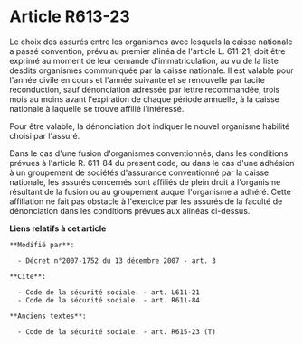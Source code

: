 # Article R613-23

Le choix des assurés entre les organismes avec lesquels la caisse nationale a passé convention, prévu au premier alinéa de
l'article L. 611-21, doit être exprimé au moment de leur demande d'immatriculation, au vu de la liste desdits organismes
communiquée par la caisse nationale. Il est valable pour l'année civile en cours et l'année suivante et se renouvelle par
tacite reconduction, sauf dénonciation adressée par lettre recommandée, trois mois au moins avant l'expiration de chaque
période annuelle, à la caisse nationale à laquelle se trouve affilié l'intéressé. 

Pour être valable, la dénonciation doit indiquer le nouvel organisme habilité choisi par l'assuré. 

Dans le cas d'une fusion d'organismes conventionnés, dans les conditions prévues à l'article R. 611-84 du présent code, ou
dans le cas d'une adhésion à un groupement de sociétés d'assurance conventionné par la caisse nationale, les assurés
concernés sont affiliés de plein droit à l'organisme résultant de la fusion ou au groupement auquel l'organisme a adhéré.
Cette affiliation ne fait pas obstacle à l'exercice par les assurés de la faculté de dénonciation dans les conditions prévues
aux alinéas ci-dessus.

**Liens relatifs à cet article**

	**Modifié par**:

	  - Décret n°2007-1752 du 13 décembre 2007 - art. 3

	**Cite**:

	  - Code de la sécurité sociale. - art. L611-21
	  - Code de la sécurité sociale. - art. R611-84

	**Anciens textes**:

	  - Code de la sécurité sociale. - art. R615-23 (T)
